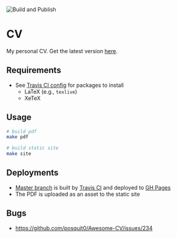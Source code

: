 ![Build and Publish](https://github.com/nnadeau/cv/workflows/Build%20and%20Publish/badge.svg)

# CV

My personal CV.
Get the latest version [here](https://nnadeau.github.io/cv/).

## Requirements

- See [Travis CI config](.travis.yml) for packages to install
  - LaTeX (e.g., `texlive`)
  - XeTeX

## Usage

```bash
# build pdf
make pdf

# build static site
make site
```

## Deployments

- [Master branch](https://github.com/nnadeau/cv/tree/master) is built by [Travis CI](https://github.com/nnadeau/cv/blob/master/.travis.yml) and deployed to [GH Pages](https://nnadeau.github.io/cv/)
- The PDF is uploaded as an asset to the static site

## Bugs

- https://github.com/posquit0/Awesome-CV/issues/234
